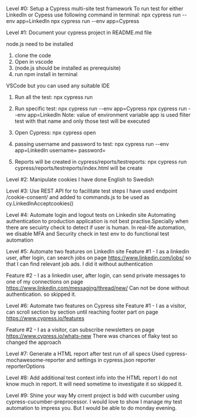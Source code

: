 Level #0: Setup a Cypress multi-site test framework
To run test for either LinkedIn or Cypess use following command in terminal:
npx cypress run --env app=LinkedIn
npx cypress run --env app=Cypress


Level #1: Document your cypress project in README.md file

<!-- pre-requisite: -->
node.js need to be installed

<!-- install dependencies: -->
1. clone the code
2. Open in vscode
3. (node.js should be installed as prerequisite)
4. run npm install in terminal

<!-- recommended IDE: -->
VSCode but you can used any suitable IDE

<!-- Common Commands -->
1. Run all the test:
   npx cypress run
2. Run specific test:
   npx cypress run --env app=Cypress
   npx cypress run --env app=LinkedIn
   Note: value of environment variable app is used fliter test with that name and only those test will be executed
3. Open Cypress:
   npx cypress open
4. passing username and password to test:
   npx cypress run --env app=LinkedIn username=<username you want to test> password=<actual password>

5. Reports will be created in cypress/reports/testreports:
   npx cypress run
   cypress/reports/testreports/index.html will be create
   
   
Level #2: Manipulate cookies
I have done English to Swedish


Level #3: Use REST API for to facilitate test steps
I have used endpoint /cookie-consent/ and added to commands.js to be used as cy.LinkedInAcceptcookies()


Level #4: Automate login and logout tests on Linkedin site
Automating authentication to production application is not best practise.Specially when there are secuirty check to detect if user is human.
In real-life automation, we disable MFA and Security check in test env to do functional test automation


Level #5: Automate two features on LinkedIn site
Feature #1 - I as a linkedin user, after login, can search jobs on page https://www.linkedin.com/jobs/ so that I can find relevant job ads.
I did it without authentication


Feature #2 - I as a linkedin user, after login, can send private messages to one of my connections on page https://www.linkedin.com/messaging/thread/new/
Can not be done without authentication. so skipped it.


Level #6: Automate two features on Cypress site
Feature #1 - I as a visitor, can scroll section by section until reaching footer part on page https://www.cypress.io/features

Feature #2 - I as a visitor, can subscribe newsletters on page https://www.cypress.io/whats-new
There was chances of flaky test so changed the approach



Level #7: Generate a HTML report after test run of all specs
Used cypress-mochawesome-reporter and settings in cypress.json
reporter
reporterOptions



Level #8: Add additional test context info into the HTML report
I do not know much in report. It will need sometime to investigate it so skipped it.



Level #9: Shine your way
My crrent project is bdd with cucumber using cypress-cucumber-preprocessor.
I would love to show I manage my test automation to impress you. But I would be able to do monday evening.
